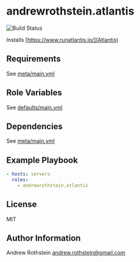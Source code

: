andrewrothstein.atlantis
=========
![Build Status](https://github.com/andrewrothstein/ansible-atlantis/actions/workflows/build.yml/badge.svg)


Installs [https://www.runatlantis.io/](Atlantis)

Requirements
------------

See [meta/main.yml](meta/main.yml)

Role Variables
--------------

See [defaults/main.yml](defaults/main.yml)

Dependencies
------------

See [meta/main.yml](meta/main.yml)

Example Playbook
----------------

```yml
- hosts: servers
  roles:
    - andrewrothstein.atlantis
```

License
-------

MIT

Author Information
------------------

Andrew Rothstein <andrew.rothstein@gmail.com>
